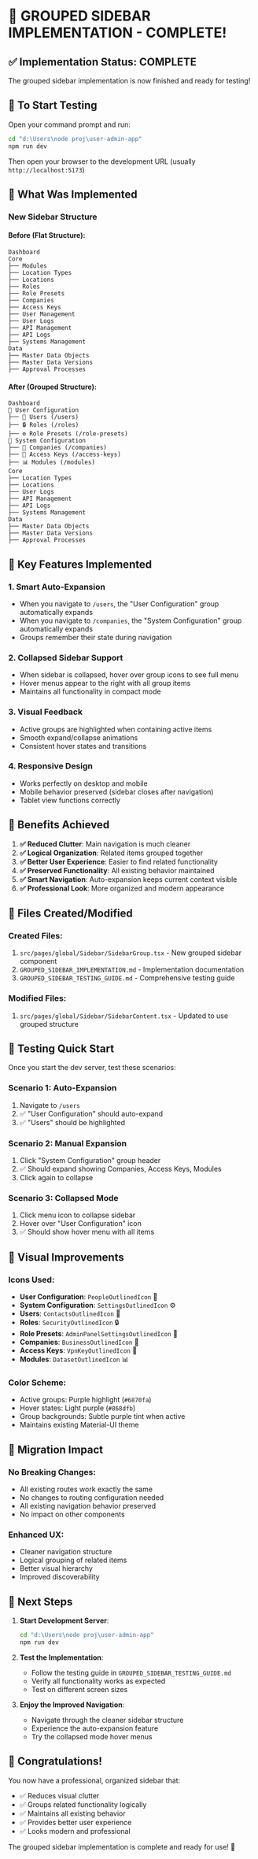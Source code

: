 # 🎉 GROUPED SIDEBAR IMPLEMENTATION - COMPLETE!

## ✅ **Implementation Status: COMPLETE**

The grouped sidebar implementation is now finished and ready for testing!

## 🚀 **To Start Testing**

Open your command prompt and run:

```cmd
cd "d:\Users\node proj\user-admin-app"
npm run dev
```

Then open your browser to the development URL (usually `http://localhost:5173`)

## 📁 **What Was Implemented**

### **New Sidebar Structure**

#### **Before (Flat Structure)**:

```
Dashboard
Core
├── Modules
├── Location Types
├── Locations
├── Roles
├── Role Presets
├── Companies
├── Access Keys
├── User Management
├── User Logs
├── API Management
├── API Logs
├── Systems Management
Data
├── Master Data Objects
├── Master Data Versions
├── Approval Processes
```

#### **After (Grouped Structure)**:

```
Dashboard
📁 User Configuration
├── 👥 Users (/users)
├── 🔒 Roles (/roles)
├── ⚙️ Role Presets (/role-presets)
📁 System Configuration
├── 🏢 Companies (/companies)
├── 🔑 Access Keys (/access-keys)
├── 📊 Modules (/modules)
Core
├── Location Types
├── Locations
├── User Logs
├── API Management
├── API Logs
├── Systems Management
Data
├── Master Data Objects
├── Master Data Versions
├── Approval Processes
```

## 🔧 **Key Features Implemented**

### **1. Smart Auto-Expansion**

- When you navigate to `/users`, the "User Configuration" group automatically expands
- When you navigate to `/companies`, the "System Configuration" group automatically expands
- Groups remember their state during navigation

### **2. Collapsed Sidebar Support**

- When sidebar is collapsed, hover over group icons to see full menu
- Hover menus appear to the right with all group items
- Maintains all functionality in compact mode

### **3. Visual Feedback**

- Active groups are highlighted when containing active items
- Smooth expand/collapse animations
- Consistent hover states and transitions

### **4. Responsive Design**

- Works perfectly on desktop and mobile
- Mobile behavior preserved (sidebar closes after navigation)
- Tablet view functions correctly

## 🎯 **Benefits Achieved**

1. **✅ Reduced Clutter**: Main navigation is much cleaner
2. **✅ Logical Organization**: Related items grouped together
3. **✅ Better User Experience**: Easier to find related functionality
4. **✅ Preserved Functionality**: All existing behavior maintained
5. **✅ Smart Navigation**: Auto-expansion keeps current context visible
6. **✅ Professional Look**: More organized and modern appearance

## 📂 **Files Created/Modified**

### **Created Files**:

1. `src/pages/global/Sidebar/SidebarGroup.tsx` - New grouped sidebar component
2. `GROUPED_SIDEBAR_IMPLEMENTATION.md` - Implementation documentation
3. `GROUPED_SIDEBAR_TESTING_GUIDE.md` - Comprehensive testing guide

### **Modified Files**:

1. `src/pages/global/Sidebar/SidebarContent.tsx` - Updated to use grouped structure

## 🧪 **Testing Quick Start**

Once you start the dev server, test these scenarios:

### **Scenario 1: Auto-Expansion**

1. Navigate to `/users`
2. ✅ "User Configuration" should auto-expand
3. ✅ "Users" should be highlighted

### **Scenario 2: Manual Expansion**

1. Click "System Configuration" group header
2. ✅ Should expand showing Companies, Access Keys, Modules
3. Click again to collapse

### **Scenario 3: Collapsed Mode**

1. Click menu icon to collapse sidebar
2. Hover over "User Configuration" icon
3. ✅ Should show hover menu with all items

## 🎨 **Visual Improvements**

### **Icons Used**:

- **User Configuration**: `PeopleOutlinedIcon` 👥
- **System Configuration**: `SettingsOutlinedIcon` ⚙️
- **Users**: `ContactsOutlinedIcon` 👤
- **Roles**: `SecurityOutlinedIcon` 🔒
- **Role Presets**: `AdminPanelSettingsOutlinedIcon` 👑
- **Companies**: `BusinessOutlinedIcon` 🏢
- **Access Keys**: `VpnKeyOutlinedIcon` 🔑
- **Modules**: `DatasetOutlinedIcon` 📊

### **Color Scheme**:

- Active groups: Purple highlight (`#6870fa`)
- Hover states: Light purple (`#868dfb`)
- Group backgrounds: Subtle purple tint when active
- Maintains existing Material-UI theme

## 🔄 **Migration Impact**

### **No Breaking Changes**:

- All existing routes work exactly the same
- No changes to routing configuration needed
- All existing navigation behavior preserved
- No impact on other components

### **Enhanced UX**:

- Cleaner navigation structure
- Logical grouping of related items
- Better visual hierarchy
- Improved discoverability

## 🚀 **Next Steps**

1. **Start Development Server**:

   ```cmd
   cd "d:\Users\node proj\user-admin-app"
   npm run dev
   ```

2. **Test the Implementation**:

   - Follow the testing guide in `GROUPED_SIDEBAR_TESTING_GUIDE.md`
   - Verify all functionality works as expected
   - Test on different screen sizes

3. **Enjoy the Improved Navigation**:
   - Navigate through the cleaner sidebar structure
   - Experience the auto-expansion feature
   - Try the collapsed mode hover menus

## 🎊 **Congratulations!**

You now have a professional, organized sidebar that:

- ✅ Reduces visual clutter
- ✅ Groups related functionality logically
- ✅ Maintains all existing behavior
- ✅ Provides better user experience
- ✅ Looks modern and professional

The grouped sidebar implementation is complete and ready for use! 🎉
